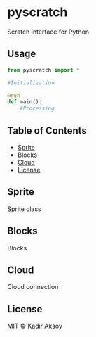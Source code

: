 # pyscratch
Scratch interface for Python

## Usage

```python
from pyscratch import *

#Initialization

@run
def main():
    #Processing

```

## Table of Contents

- [Sprite](#features)
- [Blocks](#blocks)
- [Cloud](#license)
- [License](#license)

## Sprite
Sprite class

## Blocks
Blocks

## Cloud
Cloud connection

## License
[MIT](LICENSE) © Kadir Aksoy
